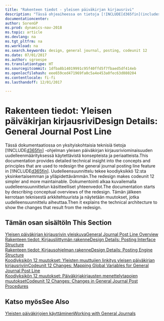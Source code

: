 ```yaml
---
title: "Rakenteen tiedot - yleisen päiväkirjan kirjausrivi"
description: "Tässä ohjeaiheessa on tietoja [!INCLUDE[d365fin](includes/d365fin_md.md)]in yleisen päiväkirjan kirjausriviominaisuuden uudelleenmäärityksessä käytettävistä käsitteistä ja periaatteista."
documentationcenter: 
author: SorenGP
ms.prod: dynamics-nav-2018
ms.topic: article
ms.devlang: na
ms.tgt_pltfrm: na
ms.workload: na
ms.search.keywords: design, general journal, posting, codeunit 12
ms.date: 07/01/2017
ms.author: sgroespe
ms.translationtype: HT
ms.sourcegitcommit: 1dfba8b14019991c95f40ffd5f7fbaed5df414eb
ms.openlocfilehash: eee659ced471969fa0c5a4e453a0fec63d080204
ms.contentlocale: fi-fi
ms.lasthandoff: 12/01/2017

---
```

# <a name="design-details-general-journal-post-line"></a><span data-ttu-id="0e0aa-103">Rakenteen tiedot: Yleisen päiväkirjan kirjausrivi</span><span class="sxs-lookup"><span data-stu-id="0e0aa-103">Design Details: General Journal Post Line</span></span>
<span data-ttu-id="0e0aa-104">Tässä dokumentaatiossa on yksityiskohtaisia teknisiä tietoja [!INCLUDE[d365fin](includes/d365fin_md.md)] -ohjelman yleisen päiväkirjan kirjausriviominaisuuden uudelleenmäärityksessä käytettävistä konsepteista ja periaatteista.</span><span class="sxs-lookup"><span data-stu-id="0e0aa-104">This documentation provides detailed technical insight into the concepts and principles that are used to redesign the general journal posting line feature in [!INCLUDE[d365fin](includes/d365fin_md.md)].</span></span> <span data-ttu-id="0e0aa-105">Uudelleensuunnittelu tekee koodiyksikkö 12:sta yksinkertaisemman ja ylläpidettävämmän.</span><span class="sxs-lookup"><span data-stu-id="0e0aa-105">The redesign makes codeunit 12 simpler and more maintainable.</span></span> <span data-ttu-id="0e0aa-106">Dokumentointi alkaa kuvailemalla uudelleensuunnittelun käsitteelliset yhteenvedot.</span><span class="sxs-lookup"><span data-stu-id="0e0aa-106">The documentation starts by describing conceptual overviews of the redesign.</span></span> <span data-ttu-id="0e0aa-107">Tämän jälkeen kerrotaan teknisestä arkkitehtuurista ja näytetään muutokset, jotka uudelleensuunnittelu aiheuttaa.</span><span class="sxs-lookup"><span data-stu-id="0e0aa-107">Then it explains the technical architecture to show the changes that result from the redesign.</span></span>  

## <a name="in-this-section"></a><span data-ttu-id="0e0aa-108">Tämän osan sisältö</span><span class="sxs-lookup"><span data-stu-id="0e0aa-108">In This Section</span></span>  
[<span data-ttu-id="0e0aa-109">Yleisen päiväkirjan kirjausrivin yleiskuva</span><span class="sxs-lookup"><span data-stu-id="0e0aa-109">General Journal Post Line Overview</span></span>](design-details-general-journal-post-line-overview.md)  
[<span data-ttu-id="0e0aa-110">Rakenteen tiedot: Kirjausliittymän rakenne</span><span class="sxs-lookup"><span data-stu-id="0e0aa-110">Design Details: Posting Interface Structure</span></span>](design-details-posting-interface-structure.md)  
[<span data-ttu-id="0e0aa-111">Rakenteen tiedot: Kirjausohjelman rakenne</span><span class="sxs-lookup"><span data-stu-id="0e0aa-111">Design Details: Posting Engine Structure</span></span>](design-details-posting-engine-structure.md)  
[<span data-ttu-id="0e0aa-112">Koodiyksikön 12 muutokset: Yleisten muuttujien linkitys yleisen päiväkirjan kirjausriviin</span><span class="sxs-lookup"><span data-stu-id="0e0aa-112">Codeunit 12 Changes: Mapping Global Variables for General Journal Post Line</span></span>](design-details-codeunit-12-changes-mapping-global-variables-for-general-journal-post-line.md)  
[<span data-ttu-id="0e0aa-113">Koodiyksikön 12 muutokset: Päiväkirjakirjausten menettelytapojen muutokset</span><span class="sxs-lookup"><span data-stu-id="0e0aa-113">Codeunit 12 Changes: Changes in General Journal Post Procedures</span></span>](design-details-codeunit-12-changes-changes-in-general-journal-post-procedures.md)  

## <a name="see-also"></a><span data-ttu-id="0e0aa-114">Katso myös</span><span class="sxs-lookup"><span data-stu-id="0e0aa-114">See Also</span></span>  
[<span data-ttu-id="0e0aa-115">Yleisten päiväkirjojen käyttäminen</span><span class="sxs-lookup"><span data-stu-id="0e0aa-115">Working with General Journals</span></span>](ui-work-general-journals.md)

